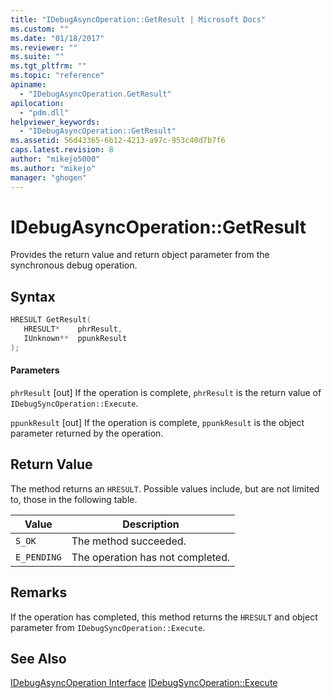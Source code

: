 ```yaml
---
title: "IDebugAsyncOperation::GetResult | Microsoft Docs"
ms.custom: ""
ms.date: "01/18/2017"
ms.reviewer: ""
ms.suite: ""
ms.tgt_pltfrm: ""
ms.topic: "reference"
apiname:
  - "IDebugAsyncOperation.GetResult"
apilocation:
  - "pdm.dll"
helpviewer_keywords:
  - "IDebugAsyncOperation::GetResult"
ms.assetid: 56d43365-6b12-4213-a97c-953c40d7b7f6
caps.latest.revision: 8
author: "mikejo5000"
ms.author: "mikejo"
manager: "ghogen"
---
```

# IDebugAsyncOperation::GetResult
Provides the return value and return object parameter from the synchronous debug operation.

## Syntax

```cpp
HRESULT GetResult(
   HRESULT*    phrResult,
   IUnknown**  ppunkResult
);
```

#### Parameters
 `phrResult`
 [out] If the operation is complete, `phrResult` is the return value of `IDebugSyncOperation::Execute`.

 `ppunkResult`
 [out] If the operation is complete, `ppunkResult` is the object parameter returned by the operation.

## Return Value
 The method returns an `HRESULT`. Possible values include, but are not limited to, those in the following table.

|Value|Description|
|-----------|-----------------|
|`S_OK`|The method succeeded.|
|`E_PENDING`|The operation has not completed.|

## Remarks
 If the operation has completed, this method returns the `HRESULT` and object parameter from `IDebugSyncOperation::Execute`.

## See Also
 [IDebugAsyncOperation Interface](../../winscript/reference/idebugasyncoperation-interface.md)
 [IDebugSyncOperation::Execute](../../winscript/reference/idebugsyncoperation-execute.md)